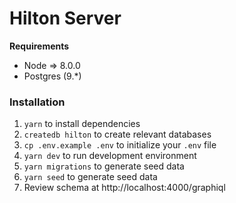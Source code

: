 # Hilton Server

**Requirements**

- Node => 8.0.0
- Postgres (9.*)

### Installation

1) `yarn` to install dependencies
2) `createdb hilton` to create relevant databases
3) `cp .env.example .env` to initialize your `.env` file
3) `yarn dev` to run development environment
4) `yarn migrations` to generate seed data
5) `yarn seed` to generate seed data
6) Review schema at http://localhost:4000/graphiql
